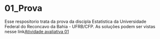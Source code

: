 
# 01_Prova

Esse respositorio trata da prova  da discipla Estatistica da Universidade Federal do Reconcavo da Bahia - UFRB/CFP.
As soluções podem ser vistas nesse link[Atividade avaliativa 01](01_Prova/Readme.md)


